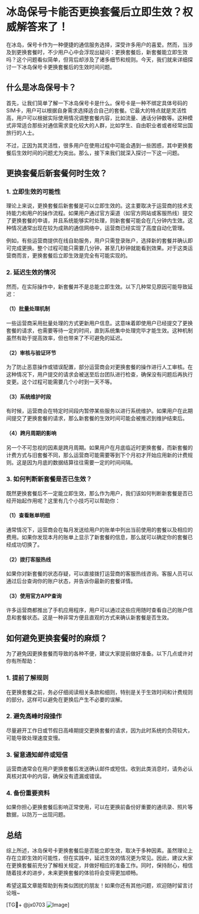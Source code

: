 # 冰岛保号卡能否更换套餐后立即生效？权威解答来了！

在冰岛，保号卡作为一种便捷的通信服务选择，深受许多用户的喜爱。然而，当涉及到更换套餐时，不少用户心中会浮现出疑问：更换套餐后，新套餐能立即生效吗？这个问题看似简单，但背后却涉及了诸多细节和规则。今天，我们就来详细探讨一下冰岛保号卡更换套餐后的生效时间问题。

## 什么是冰岛保号卡？

首先，让我们简单了解一下冰岛保号卡是什么。保号卡是一种不绑定具体号码的SIM卡，用户可以根据自身需求选择适合自己的套餐。它最大的特点就是灵活性高，用户可以根据实际使用情况调整套餐内容，比如流量、通话分钟数等。这种模式非常适合那些对通信需求变化较大的人群，比如学生、自由职业者或者经常出国旅行的人士。

不过，正因为其灵活性，很多用户在使用过程中可能会遇到一些困惑，其中更换套餐后生效时间的问题尤为突出。那么，接下来我们就深入探讨一下这一问题。

## 更换套餐后新套餐何时生效？

### 1. **立即生效的可能性**

理论上来说，更换套餐后新套餐是可以立即生效的。这主要取决于运营商的技术支持能力和用户的操作流程。如果用户通过官方渠道（如官方网站或客服热线）提交了更换套餐的申请，并且系统能够实时处理，则新套餐可能会在几分钟内生效。这种情况通常出现在较为成熟的通信网络中，运营商已经实现了高度自动化管理。

例如，有些运营商提供在线自助服务，用户只需登录账户，选择新的套餐并确认即可完成更换。整个过程可能只需要几分钟，甚至几秒钟就能看到效果。对于这类运营商而言，更换套餐后立即生效是完全有可能实现的。

### 2. **延迟生效的情况**

然而，在实际操作中，新套餐并不是总能立即生效。以下几种常见原因可能导致延迟：

#### （1）批量处理机制

一些运营商采用批量处理的方式更新用户信息。这意味着即使用户已经提交了更换套餐的请求，也需要等待一定的时间，直到系统集中处理完毕才能生效。这种机制虽然有助于提高效率，但也带来了不可避免的延迟。

#### （2）审核与验证环节

为了防止恶意操作或错误配置，部分运营商会对更换套餐的操作进行人工审核。在这种情况下，用户提交的请求会被送至后台团队进行检查，确保没有问题后再执行变更。这个过程可能需要几个小时到一天不等。

#### （3）系统维护时段

有时候，运营商会在特定时间段内暂停某些服务以进行系统维护。如果用户在此期间提交了更换套餐的请求，那么新套餐的生效时间可能会被推迟到维护结束后。

#### （4）跨月周期的影响

另一个不可忽视的因素是跨月周期。如果用户在月底临近时更换套餐，而新套餐的计费方式与旧套餐不同，那么运营商可能需要等到下个月初才开始应用新的计费规则。这是因为月底的数据结算往往需要一定的时间间隔。

### 3. **如何判断新套餐是否已生效？**

既然更换套餐后不一定能立即生效，那么作为用户，我们该如何判断新套餐是否已经开始起作用呢？这里有几个小技巧可以帮助你：

#### （1）查看账单明细

通常情况下，运营商会在每月发送给用户的账单中列出当前使用的套餐以及相应的费用。如果你发现本月的账单上显示了新套餐的信息，那么就可以确定你的套餐已经成功切换了。

#### （2）拨打客服热线

如果你对新套餐的状态存疑，可以直接拨打运营商的客服热线咨询。客服人员可以通过后台查询你的账户状态，并告诉你最新的套餐详情。

#### （3）使用官方APP查询

许多运营商都推出了手机应用程序，用户可以通过这些应用随时查看自己的账户信息和套餐状态。这是一种非常方便且直观的方式来确认新套餐是否生效。

## 如何避免更换套餐时的麻烦？

为了避免因更换套餐而导致的各种不便，建议大家提前做好准备。以下几点或许对你有所帮助：

### 1. 提前了解规则

在更换套餐之前，务必仔细阅读相关条款和细则，特别是关于生效时间和计费规则的部分。这样可以避免在更换后产生不必要的误解。

### 2. 避免高峰时段操作

尽量避开工作日或节假日高峰期提交更换套餐的请求，因为此时系统的负荷较大，可能导致处理速度变慢。

### 3. 留意通知邮件或短信

运营商通常会在用户更换套餐后发送确认邮件或短信。收到此类消息时，请务必认真核对其中的内容，确保没有遗漏或错误。

### 4. 备份重要资料

如果你担心更换套餐后影响正常使用，可以在更换前备份好重要的通讯录、照片等数据，以防万一出现问题。

## 总结

综上所述，冰岛保号卡更换套餐后是否能立即生效，取决于多种因素。虽然理论上存在立即生效的可能性，但在实践中，延迟生效的情况更为常见。因此，建议大家在更换套餐前充分了解相关规定，并做好相应的准备工作。同时，保持耐心，相信随着技术的进步，未来更换套餐的体验将会变得更加顺畅。

希望这篇文章能帮助到有类似困扰的朋友！如果你还有其他问题，欢迎随时留言讨论哦~

[TG💪+ @jx0703 ![Image](https://github.com/user-attachments/assets/dbca1d08-cadb-493c-b0ec-ad6f7a83f270)]